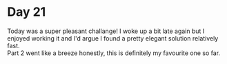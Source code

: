# Day 21

Today was a super pleasant challange! I woke up a bit late again but I enjoyed working it and
I'd argue I found a pretty elegant solution relatively fast.  
Part 2 went like a breeze honestly, this is definitely my favourite one so far.
